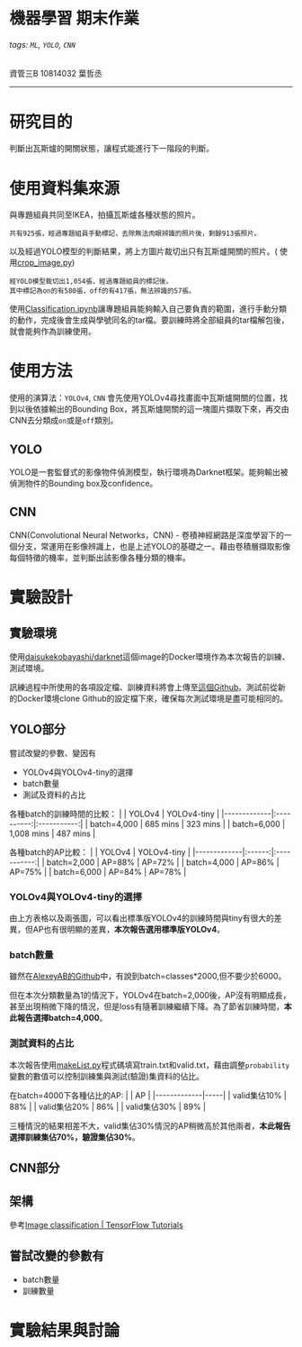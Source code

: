 # 機器學習 期末作業

###### tags: `ML`, `YOLO`, `CNN`

資管三B 10814032 葉哲丞

---

# 研究目的

判斷出瓦斯爐的開關狀態，讓程式能進行下一階段的判斷。

# 使用資料集來源

與專題組員共同至IKEA，拍攝瓦斯爐各種狀態的照片。

    共有925張，經過專題組員手動標記，去除無法肉眼辨識的照片後，剩餘913張照片。

以及經過YOLO模型的判斷結果，將上方圖片裁切出只有瓦斯爐開關的照片。(
使用[crop_image.py](pre_CNN_images/crop_image.py))

    經YOLO模型裁切出1,054張，經過專題組員的標記後。
    其中標記為on的有580張，off的有417張，無法辨識的57張。

使用[Classification.ipynb](pre_CNN_images/Classification.ipynb)讓專題組員能夠輸入自己要負責的範圍，進行手動分類的動作，完成後會生成與學號同名的tar檔。要訓練時將全部組員的tar檔解包後，就會能夠作為訓練使用。

# 使用方法

使用的演算法：`YOLOv4`, `CNN`
會先使用YOLOv4尋找畫面中瓦斯爐開關的位置，找到以後依據輸出的Bounding Box，將瓦斯爐開關的這一塊圖片擷取下來，再交由CNN去分類成`on`或是`off`類別。

## YOLO

YOLO是一套監督式的影像物件偵測模型，執行環境為Darknet框架。能夠輸出被偵測物件的Bounding box及confidence。

## CNN

CNN(Convolutional Neural Networks，CNN) - 卷積神經網路是深度學習下的一個分支，常運用在影像辨識上，也是上述YOLO的基礎之一。藉由卷積層擷取影像每個特徵的機率，並判斷出該影像各種分類的機率。

# 實驗設計

## 實驗環境

使用[daisukekobayashi/darknet](https://hub.docker.com/r/daisukekobayashi/darknet)這個image的Docker環境作為本次報告的訓練、測試環境。

訊練過程中所使用的各項設定檔、訓練資料將會上傳至[這個Github](https://github.com/isJasonYeh/ML-final-assignment)。測試前從新的Docker環境clone Github的設定檔下來，確保每次測試環境是盡可能相同的。

## YOLO部分

嘗試改變的參數、變因有
* YOLOv4與YOLOv4-tiny的選擇
* batch數量
* 測試及資料的占比

各種batch的訓練時間的比較：
|             |   YOLOv4   | YOLOv4-tiny |
|-------------|:----------:|:-----------:|
| batch=4,000 |  685 mins  |  323 mins   |
| batch=6,000 | 1,008 mins |  487 mins   |

各種batch的AP比較：
|             | YOLOv4 | YOLOv4-tiny |
|-------------|:------:|:-----------:|
| batch=2,000 | AP=88% |   AP=72%    |
| batch=4,000 | AP=86% |   AP=75%    |
| batch=6,000 | AP=84% |   AP=78%    |

### YOLOv4與YOLOv4-tiny的選擇

由上方表格以及兩張圖，可以看出標準版YOLOv4的訓練時間與tiny有很大的差異，但AP也有很明顯的差異，**本次報告選用標準版YOLOv4**。

### batch數量

雖然在[AlexeyAB的Github](https://github.com/AlexeyAB/darknet)中，有說到batch=classes*2000,但不要少於6000。

但在本次分類數量為1的情況下，YOLOv4在batch=2,000後，AP沒有明顯成長，甚至出現稍微下降的情況，但是loss有隨著訓練繼續下降。為了節省訓練時間，**本此報告選擇batch=4,000**。

### 測試資料的占比

本次報告使用[makeList.py](yolov4/makeList.py)程式碼填寫train.txt和valid.txt，藉由調整`probability`變數的數值可以控制訓練集與測試(驗證)集資料的佔比。

在batch=4000下各種佔比的AP:
|             | AP  |
|-------------|-----|
| valid集佔10% | 88% |
| valid集佔20% | 86% |
| valid集佔30% | 89% |


三種情況的結果相差不大，valid集佔30%情況的AP稍微高於其他兩者，**本此報告選擇訓練集佔70%，驗證集佔30%**。

## CNN部分

## 架構
參考[Image classification | TensorFlow Tutorials](
https://www.tensorflow.org/tutorials/images/classification)



## 嘗試改變的參數有
* batch數量
* 訓練數量


# 實驗結果與討論

